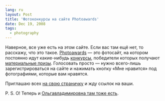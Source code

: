 ```yaml
---
lang: ru
layout: Post
title: 'Фотоконкурсы на сайте Photoawards'
date: Dec 19, 2008
tags:
  - photography
---
```


Наверное, все уже есть на этом сайте. Если вас там ещё нет, то расскажу, что это такое. [Photoawards](http://photoawards.ru/ "Photoawards") — это фотосайт, на котором постоянно идут какие-нибудь [конкурсы](http://photoawards.ru/contests "Список конкурсов на Photoawards"), победители которых получают [материальные призы](http://photoawards.ru/prizes "Список призов на Photoawards"). Голосовать просто — нужно всего-лишь зарегистрироваться на сайте и нажимать кнопку «Мне нравится» под фотографиями, которые вам нравятся.

Приглашаю всех [на свою страничку](http://photoawards.ru/users/6304 "Артём Сапегин на Photoawards") и жду ссылок на ваши.

P. S. О! Теперь и [Ольгавладимировна там тоже есть](http://photoawards.ru/users/41473 "Airve на Photoawards").
